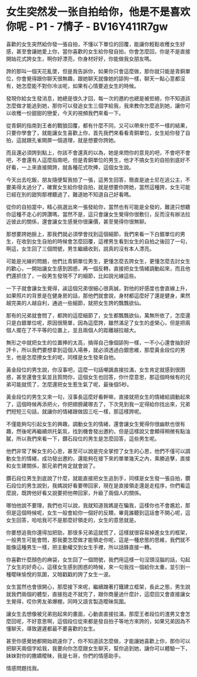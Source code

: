 # 女生突然发一张自拍给你，他是不是喜欢你呢 - P1 - 7情子 - BV16Y411R7gw

喜歡的女生突然給你發一張自拍，不懂以下單位的回覆，能讓你輕鬆收穫女生好感，甚至會讓她愛上你，當你喜歡的女生給你發自拍，你會怎麼回，你是不是直接開始花式誇女生，啊你好漂亮，你身材好好，你能做我女朋友嗎。

誇的那叫一個天花亂墜，但是我告訴你，如果你只會這麼做，那你就只能是青銅單位，你會覺得跟你聊天很無趣，跟她聊天就像她的舔狗一樣，聊天一點心意都沒有，她怎麼能不對你冷淡呢，如果有心情要追女生的時候。

發現你給女生發消息，她總是很久才回，每一次的邀約也總是被拒絕，你不知道該怎麼做才能追到她，那你可以發追女生三個字給我，我來教你怎麼追到她，讓你可以收穫一份甜甜的戀愛，今天的視頻我們來看一下。

從青銅的指南到王者的戰狼回覆，都有什麼不同，又可以帶來什麼不一樣的結果，只要你學會了，就能讓女生喜歡上你，首先我們來看看青銅單位，女生給你發了自拍，這就跟孔雀開屏一個道理，就是想要你誇她。

而且還必須誇到點上，你該不會還真的以為，她是來問你的意見的吧，不會吧不會吧，不會還有人這麼指南吧，但是青銅單位的男生，他才不搞女生的自拍到底好不好看，一上來直接開誇，就各種花式吹捧，這個女生說。

今天出去吃飯，朋友隨便幫我拍了一張，這男生回答，簡直是迪士尼在逃公主，不要美得太過分了，確實女生給你發自拍，就是想要你誇她，當然這種誇，女生可能已經在別的甜狗那裡聽過了，難道她不知道自己好看嗎。

從你的自拍當中，精心挑選出來一張發給你，當然也有可能是全發的，難道只想聽你這種不走心的誇讚嗎，當然不是，這只會讓女生覺得你很敷衍，反而沒有辦法拉近彼此的關係，還會讓女生感覺你很廉價，甚至覺得你很無聊。

那想要誇她臉上，那我們就必須學會找到這個細節，我們來看一下白銀單位的男生，在收到女生自拍的時候會怎麼回覆，這裡男生看到女生的自拍之後回了一句，啊這，女生回了三個問號，男生繼續收到，說真的沒有本人漂亮。

可能是光線的問題，他們比青銅單位男生，更懂怎麼去誇女生，更懂怎麼去討女生的歡心，一開始讓女生感到困惑，再一個反轉，直接把女生情緒調動起來，而且他們還抓住了，一般男生發現不了的細節，比如說光線這些。

一下子就會讓女生覺得，誒這個兄弟很細心很真誠，對他的好感度也會直線上升，如果照片的背景是在健身房的話，那他們就會說，身材都這麼好了還是健身，果然越完美的人越自利，通過一些細節，就把女生誇的飄飄欲仙。

那有的兄弟就會問了，都誇的這麼細節了，女生都飄飄欲仙，萬無所依了，怎麼還只是白銀單位呢，原因很簡單，因為這麼誇，雖然滿足了女生的虛榮心，但是把兩個人擺在了不平等的位置上，並且兩個人的距離越拉越大。

無形之中就把女生的位置捧的太高，搞得自己像個舔狗一樣，一不小心還會抽到好評卡，所以我們要想拿到這個入場券，就必須透過白銀思維，那麼黃金段位的男生，他是怎麼撩女生的呢，同樣是女生發來自他。

黃金段位的男生說，你沒事吧，這麼一句話嘲諷直接拉滿，女生肯定就感到很困惑，甚至還會生氣並且質問你，這個女生也回答，你什麼意思，那這個時候有的兄弟可能就慌了，怎麼還把女生惹生氣了呢，最後個5秒。

黃金段位的男生又來一句，沒事長這麼好看幹嘛，直接就把女生的情緒給調動起來了，這個時候再添把火，你把翅膀藏哪去了，下次見到我一定得給你找出來，兄弟們短短三句話，就讓你的情緒跟做固三吃一樣，那這樣誇呢。

不僅能夠勾引起女生的興趣，調動女生的情緒，還會讓女生覺得你很幽默也很有趣，然後呢再繼續烘托氣氛，找到機會發出邀約，但是這樣說又會顯得稍微有點油膩，所以我們來看一下，鑽石段位的男生是怎麼回答，這些男生呢。

他們非常了解女生的心思，甚至可以說是完全掌控了女生的心思，他們不僅可以調動女生的情緒，成功發出邀約，還能夠在接下來的單單幾天之內，乘勝追擊，直接和女生建關係，那兄弟們肯定就會說了。

鑽石段位男生到底說了什麼，就能直接把女生追到手，同樣是女生發一張自拍，鑽石段位的男生說到，我媽說好看要帶回家，現在是直接領走還是走程序，你們看這麼說，既誇他好看又說要把他帶回家，升級了兩個人的關係。

哪怕他說不要理，我們也可以說，我就知道我媽是在騙我，這樣你也不會尷尬，那但是這個時候呢，女生一般會給你一個好的反饋，畢竟誰聽到這話會不開心呢，這女生回答，哈哈我可不是那麼好領走的，女生的意思就是。

你要想追我你還得加把勁，那很多兄弟這就慌了，這樣就很容易掉進女生的框架，一般男生可能會問，那我要怎麼做才能領走你呢，這是一種悲態的思維，我們就不能像這種男生一樣，把主動權交到女生手裡，所以話鋒直接一轉。

你喜歡什麼顏色的麻袋，女生回了一個問號，我們用這樣一句沒頭沒腦的話，勾起了女生的好奇心，這樣女生感到困惑的時候，來一句我找一個給你太重，並引到一種曖昧愉悅的氛圍，又暗戳戳的誇了女生一波。

女生當然也會很開心，那麼接下來呢，繼續蹭著打鐵建立框架，長此之態，男生說就我們兩個的體型，直接抱走不就完了，跟你商量過什麼計，這麼回又會直接讓女生覺得，哎你男友弟爆棚，同時又語言製造曖昧氛圍。

讓女生去想像被兄弟抱起來的畫面，心動直直接拉滿，那麼王者段位的渣男又會怎麼回呢，不好意思啊，這個段位從來都是發自拍子等地方來誇的，如果兄弟因為不懂聊天，導致遲遲都最不要喜歡的女生。

甚至你感覺她都開始疏遠你了，你不知道該怎麼做，才能讓她喜歡上你，那你可以把聊天兩個字給我，我要向你怎麼跟女生聊天，幫你追到她，讓你可以體驗一下，妹妹對你的撒嬌曖昧，我是七哥，你們的情感助手。

情感問題找我。